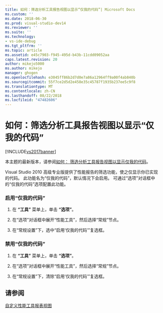 ```yaml
---
title: 如何：筛选分析工具报告视图以显示“仅我的代码”| Microsoft Docs
ms.custom: ''
ms.date: 2018-06-30
ms.prod: visual-studio-dev14
ms.reviewer: ''
ms.suite: ''
ms.technology:
- vs-ide-debug
ms.tgt_pltfrm: ''
ms.topic: article
ms.assetid: e45c7903-f945-495d-b43b-11cdd09052aa
caps.latest.revision: 20
author: mikejo5000
ms.author: mikejo
manager: ghogen
ms.openlocfilehash: e3045ff86b2d7d0e7a86a12964ff9a00f4ab840b
ms.sourcegitcommit: 55f7ce2d5d2e458e35c45787f1935b237ee5c9f8
ms.translationtype: MT
ms.contentlocale: zh-CN
ms.lasthandoff: 08/22/2018
ms.locfileid: "47482606"
---
```

# <a name="how-to-filter-profiling-tools-report-views-to-display-just-my-code"></a>如何：筛选分析工具报告视图以显示“仅我的代码”
[!INCLUDE[vs2017banner](../includes/vs2017banner.md)]

本主题的最新版本，请参阅[如何： 筛选分析工具报告视图以显示仅我的代码](https://docs.microsoft.com/visualstudio/profiling/how-to-filter-profiling-tools-report-views-to-display-just-my-code)。  
  
Visual Studio 2010 高级专业版提供了性能报告的筛选功能，使之仅显示你已实现的代码。 此功能名为“仅我的代码”，默认情况下会启用。 可通过“选项”对话框中的“仅我的代码”选项配置此功能。  
  
### <a name="to-enable-just-my-code"></a>启用“仅我的代码”  
  
1.  在 **“工具”** 菜单上，单击 **“选项”**。  
  
2.  在“选项”对话框中展开“性能工具”，然后选择“常规”节点。  
  
3.  在“常规设置”下，选中“启用‘仅我的代码’”复选框。  
  
### <a name="to-disable-just-my-code"></a>禁用“仅我的代码”  
  
1.  在 **“工具”** 菜单上，单击 **“选项”**。  
  
2.  在“选项”对话框中展开“性能工具”，然后选择“常规”节点。  
  
3.  在“常规设置”下，清除“启用‘仅我的代码’”复选框。  
  
## <a name="see-also"></a>请参阅  
 [自定义性能工具报表视图](../profiling/customizing-performance-tools-report-views.md)



